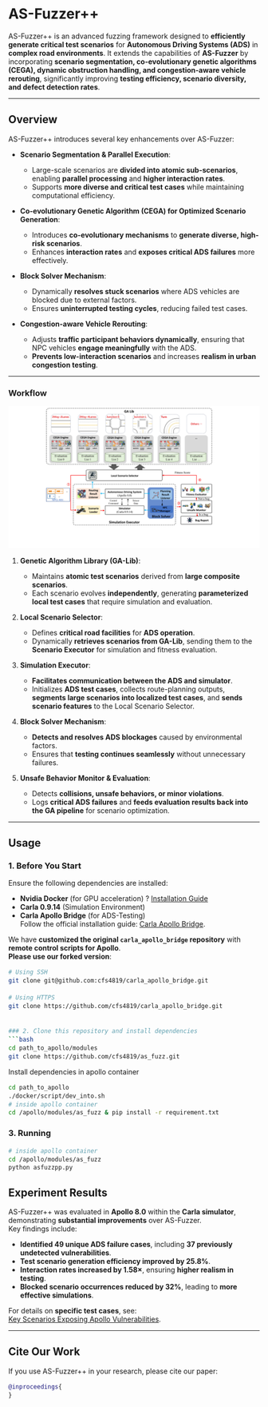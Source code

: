 # AS-Fuzzer++

AS-Fuzzer++ is an advanced fuzzing framework designed to **efficiently generate critical test scenarios** for **Autonomous Driving Systems (ADS)** in **complex road environments**. It extends the capabilities of **AS-Fuzzer** by incorporating **scenario segmentation, co-evolutionary genetic algorithms (CEGA), dynamic obstruction handling, and congestion-aware vehicle rerouting**, significantly improving **testing efficiency, scenario diversity, and defect detection rates**.

---

## **Overview**
AS-Fuzzer++ introduces several key enhancements over AS-Fuzzer:

- **Scenario Segmentation & Parallel Execution**:  
  - Large-scale scenarios are **divided into atomic sub-scenarios**, enabling **parallel processing** and **higher interaction rates**.
  - Supports **more diverse and critical test cases** while maintaining computational efficiency.

- **Co-evolutionary Genetic Algorithm (CEGA) for Optimized Scenario Generation**:  
  - Introduces **co-evolutionary mechanisms** to **generate diverse, high-risk scenarios**.
  - Enhances **interaction rates** and **exposes critical ADS failures** more effectively.

- **Block Solver Mechanism**:  
  - Dynamically **resolves stuck scenarios** where ADS vehicles are blocked due to external factors.
  - Ensures **uninterrupted testing cycles**, reducing failed test cases.

- **Congestion-aware Vehicle Rerouting**:  
  - Adjusts **traffic participant behaviors dynamically**, ensuring that NPC vehicles **engage meaningfully** with the ADS.
  - **Prevents low-interaction scenarios** and increases **realism in urban congestion testing**.

---

### **Workflow**
![overview](doc/overview.jpg)

1. **Genetic Algorithm Library (GA-Lib)**:  
   - Maintains **atomic test scenarios** derived from **large composite scenarios**.
   - Each scenario evolves **independently**, generating **parameterized local test cases** that require simulation and evaluation.

2. **Local Scenario Selector**:  
   - Defines **critical road facilities** for **ADS operation**.  
   - Dynamically **retrieves scenarios from GA-Lib**, sending them to the **Scenario Executor** for simulation and fitness evaluation.

3. **Simulation Executor**:  
   - **Facilitates communication between the ADS and simulator**.  
   - Initializes **ADS test cases**, collects route-planning outputs, **segments large scenarios into localized test cases**, and **sends scenario features** to the Local Scenario Selector.

4. **Block Solver Mechanism**:  
   - **Detects and resolves ADS blockages** caused by environmental factors.  
   - Ensures that **testing continues seamlessly** without unnecessary failures.

5. **Unsafe Behavior Monitor & Evaluation**:  
   - Detects **collisions, unsafe behaviors, or minor violations**.  
   - Logs **critical ADS failures** and **feeds evaluation results back into the GA pipeline** for scenario optimization.

---

## **Usage**
### **1. Before You Start**
Ensure the following dependencies are installed:

- **Nvidia Docker** (for GPU acceleration) ? [Installation Guide](https://docs.nvidia.com/datacenter/cloud-native/container-toolkit/install-guide.html)
- **Carla 0.9.14** (Simulation Environment)
- **Carla Apollo Bridge** (for ADS-Testing)  
  Follow the official installation guide: [Carla Apollo Bridge](https://github.com/guardstrikelab/carla_apollo_bridge/blob/master/docs/GettingStarted.md).

We have **customized the original `carla_apollo_bridge` repository** with **remote control scripts for Apollo**.  
**Please use our forked version**:

```bash
# Using SSH
git clone git@github.com:cfs4819/carla_apollo_bridge.git

# Using HTTPS
git clone https://github.com/cfs4819/carla_apollo_bridge.git


### 2. Clone this repository and install dependencies
```bash
cd path_to_apollo/modules
git clone https://github.com/cfs4819/as_fuzz.git
```

Install dependencies in apollo container
```bash
cd path_to_apollo
./docker/script/dev_into.sh
# inside apollo container
cd /apollo/modules/as_fuzz & pip install -r requirement.txt
```

### 3. Running

```bash
# inside apollo container
cd /apollo/modules/as_fuzz
python asfuzzpp.py
```


## **Experiment Results**
AS-Fuzzer++ was evaluated in **Apollo 8.0** within the **Carla simulator**, demonstrating **substantial improvements** over AS-Fuzzer.  
Key findings include:

- **Identified 49 unique ADS failure cases**, including **37 previously undetected vulnerabilities**.
- **Test scenario generation efficiency improved by 25.8%**.
- **Interaction rates increased by 1.58×**, ensuring **higher realism in testing**.
- **Blocked scenario occurrences reduced by 32%**, leading to **more effective simulations**.

For details on **specific test cases**, see:  
[Key Scenarios Exposing Apollo Vulnerabilities](doc/key_scenarios.md).

---

## **Cite Our Work**
If you use AS-Fuzzer++ in your research, please cite our paper:

```bibtex
@inproceedings{
}

